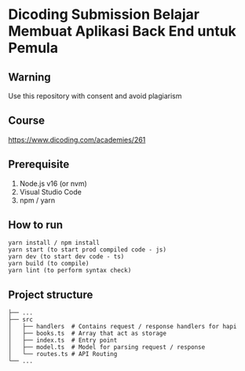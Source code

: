 # Dicoding Submission Belajar Membuat Aplikasi Back End untuk Pemula

## Warning
Use this repository with consent and avoid plagiarism

## Course
https://www.dicoding.com/academies/261

## Prerequisite
1. Node.js v16 (or nvm)
2. Visual Studio Code
3. npm / yarn

## How to run
```
yarn install / npm install
yarn start (to start prod compiled code - js)
yarn dev (to start dev code - ts)
yarn build (to compile)
yarn lint (to perform syntax check)
```

## Project structure
```
├── ...
├── src                  
│   ├── handlers  # Contains request / response handlers for hapi               
│   ├── books.ts  # Array that act as storage
│   ├── index.ts  # Entry point
│   ├── model.ts  # Model for parsing request / response
│   └── routes.ts # API Routing
└── ...
```